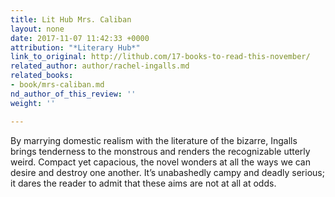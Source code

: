 ```yaml
---
title: Lit Hub Mrs. Caliban
layout: none
date: 2017-11-07 11:42:33 +0000
attribution: "*Literary Hub*"
link_to_original: http://lithub.com/17-books-to-read-this-november/
related_author: author/rachel-ingalls.md
related_books:
- book/mrs-caliban.md
nd_author_of_this_review: ''
weight: ''

---
```

By marrying domestic realism with the literature of the bizarre, Ingalls brings tenderness to the monstrous and renders the recognizable utterly weird. Compact yet capacious, the novel wonders at all the ways we can desire and destroy one another. It’s unabashedly campy and deadly serious; it dares the reader to admit that these aims are not at all at odds.